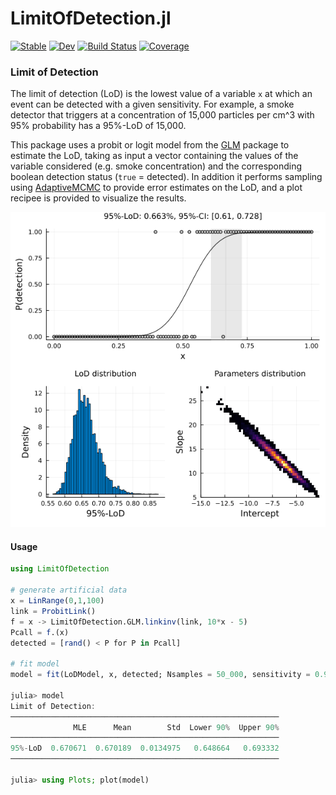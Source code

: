# LimitOfDetection.jl

[![Stable](https://img.shields.io/badge/docs-stable-blue.svg)](https://jonathanBieler.github.io/LimitOfDetection.jl/stable/)
[![Dev](https://img.shields.io/badge/docs-dev-blue.svg)](https://jonathanBieler.github.io/LimitOfDetection.jl/dev/)
[![Build Status](https://github.com/jonathanBieler/LimitOfDetection.jl/actions/workflows/CI.yml/badge.svg?branch=main)](https://github.com/jonathanBieler/LimitOfDetection.jl/actions/workflows/CI.yml?query=branch%3Amain)
[![Coverage](https://codecov.io/gh/jonathanBieler/LimitOfDetection.jl/branch/main/graph/badge.svg)](https://codecov.io/gh/jonathanBieler/LimitOfDetection.jl)


### Limit of Detection

The limit of detection (LoD) is the lowest value of a variable `x` at which an event can 
be detected with a given sensitivity. For example, a smoke detector that triggers at a
concentration of 15,000 particles per cm^3 with 95% probability has a 95%-LoD of 15,000.

This package uses a probit or logit model from the [GLM](https://github.com/JuliaStats/GLM.jl) package to estimate the LoD, taking as input a vector
containing the values of the variable considered (e.g. smoke concentration) and the corresponding boolean detection status (`true` = detected). 
In addition it performs sampling using [AdaptiveMCMC](https://github.com/mvihola/AdaptiveMCMC.jl) to provide error estimates on the LoD, and
a plot recipee is provided to visualize the results.

![screenshot](docs/lod_plot.png)

#### Usage

```julia
using LimitOfDetection

# generate artificial data   
x = LinRange(0,1,100)
link = ProbitLink()
f = x -> LimitOfDetection.GLM.linkinv(link, 10*x - 5)
Pcall = f.(x) 
detected = [rand() < P for P in Pcall]

# fit model
model = fit(LoDModel, x, detected; Nsamples = 50_000, sensitivity = 0.95, link = ProbitLink())
    
julia> model
Limit of Detection:
────────────────────────────────────────────────────────────
              MLE      Mean        Std  Lower 90%  Upper 90%
────────────────────────────────────────────────────────────
95%-LoD  0.670671  0.670189  0.0134975   0.648664   0.693332
────────────────────────────────────────────────────────────

julia> using Plots; plot(model)

```
